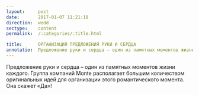 ```yaml
---
layout:     post
date:       2017-01-07 11:21:18
direction:  wedd
sectype:    content
permalink:  /:categories/:title.html

title:      ОРГАНИЗАЦИЯ ПРЕДЛОЖЕНИЯ РУКИ И СЕРДЦА              
annotatio:  Предложение руки и сердца – один из памятных моментов жизни каждого. Группа компаний Monte располагает большим количеством оригинальных идей для организации этого романтического момента. Она скажет «Да»! 
---
```


Предложение руки и сердца – один из памятных моментов жизни каждого. Группа компаний Monte располагает большим количеством оригинальных идей для организации этого романтического момента. Она скажет «Да»!  